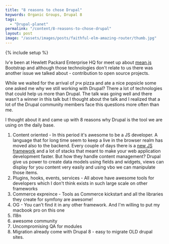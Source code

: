 ```yaml
---
title: "8 reasons to chose Drupal"
keywords: Organic Groups, Drupal 8
tags:
  - "Drupal-planet"
permalink: "/content/8-reasons-to-chose-drupal"
layout: post
image: "/assets/images/posts/faithful-elm-amazing-router/thumb.jpg"
---
```


{% include setup %}

Iv'e been at Hewlett Packard Enterprise HQ for meet up about [mean.js](http://meanjs.org/)
Bootstrap and although those technologies don't relate to us there was another
issue we talked about - contribution to open source projects.

While we waited for the arrival of איק pizza and ate a nice popsicle some one
asked me why we still working with Drupal? There a lot of technologies that
could help us more than Drupal. The talk was going well and there wasn't a
winner in this talk but I thought about the talk and I realized that a lot of
the Drupal community members face this questions more often than me.

I thought about it and came up with 8 reasons why Drupal is the tool we are
using on the daily base.

<!-- more -->
1. Content oriented - In this period it's awesome to be a JS developer. A
language that for long time seem to keep a live in the browser realm has moved
also to the backend. Every couple of days there is a [new JS framework](http://www.isaacchansky.me/days-since-last-new-js-framework/)
and a lot of stacks that meant to make your web application development faster.
But how they handle content management? Drupal give us power to create
data models using fields and widgets, views can display for you content very
easily and using vbo we can manipulate those items.
2. Plugins, hooks, events, services - All above have awesome tools for developers which I don't think exists in such large scale on other frameworks
3. Commerce expreince - Tools as Commerce kickstart and all the libraries they create for symfony are awesome!
4. OG - You can't find it in any other framework. And I'm willing to put my macbook pro on this one
5. I18n
6. awesome community
7. Uncompromising QA for modules
8. Migration already come with Drupal 8 - easy to migrate OLD drupal sites.
